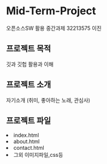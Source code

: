 # Mid-Term-Project

오픈소스SW 활용 중간과제
32213575 이진

## 프로젝트 목적

깃과 깃헙 활용과 이해

## 프로젝트 소개

자기소개
(취미, 좋아하는 노래, 관심사)

## 프로젝트 파일

<li> index.html
<li> about.html
<li> contact.html
<li> 그외 이미지파일,css등

## 
